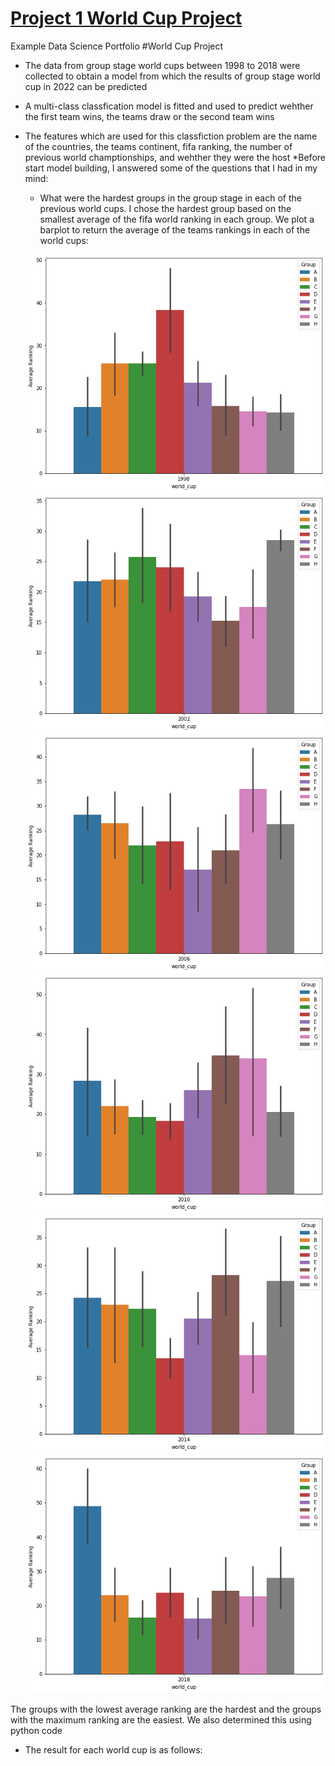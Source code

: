 # [Project 1 World Cup Project](https://github.com/kaveh7293/Kaveh-Portfolio)
Example Data Science Portfolio
#World Cup Project
* The data from group stage world cups between 1998 to 2018 were collected to obtain a model from which the results of group stage world cup in 2022 can be predicted
* A multi-class classfication model is fitted and used to predict wehther the first team wins, the teams draw or the second team wins
* The features which are used for this classfiction problem are the name of the countries, the teams continent, fifa ranking, the number of previous world champtionships, and wehther they were the host
*Before start model building, I answered some of the questions that I had in my mind:
  * What were the hardest groups in the group stage in each of the previous world cups. I chose the hardest group based on the smallest average of the fifa world    ranking in each group. We plot a barplot to return the average of the teams rankings in each of the world cups:
  
  
   ![](https://raw.githubusercontent.com/kaveh7293/Kaveh-Portfolio/main/images/1998.png)
   ![](https://raw.githubusercontent.com/kaveh7293/Kaveh-Portfolio/main/images/2002.png)
   ![](https://raw.githubusercontent.com/kaveh7293/Kaveh-Portfolio/main/images/2006.png)
   ![](https://raw.githubusercontent.com/kaveh7293/Kaveh-Portfolio/main/images/2010.png)
   ![](https://raw.githubusercontent.com/kaveh7293/Kaveh-Portfolio/main/images/2014.png)
   ![](https://raw.githubusercontent.com/kaveh7293/Kaveh-Portfolio/main/images/2018.png)
   
The groups with the lowest average ranking are the hardest and the groups with the maximum ranking are the easiest. We also determined this using python code 
  * The result for each world cup is as follows:

